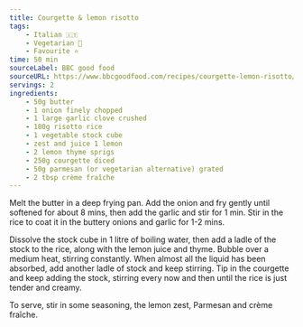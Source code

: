 ```yaml
---
title: Courgette & lemon risotto
tags:
    - Italian 🇮🇹
    - Vegetarian 🌿
    - Favourite ⭐
time: 50 min
sourceLabel: BBC good food
sourceURL: https://www.bbcgoodfood.com/recipes/courgette-lemon-risotto/
servings: 2
ingredients:
    - 50g butter
    - 1 onion finely chopped
    - 1 large garlic clove crushed
    - 180g risotto rice
    - 1 vegetable stock cube
    - zest and juice 1 lemon
    - 2 lemon thyme sprigs
    - 250g courgette diced
    - 50g parmesan (or vegetarian alternative) grated
    - 2 tbsp crème fraîche
---
```


Melt the butter in a deep frying pan. Add the onion and fry gently until softened for about 8 mins, then add the garlic and stir for 1 min. Stir in the rice to coat it in the buttery onions and garlic for 1-2 mins.

Dissolve the stock cube in 1 litre of boiling water, then add a ladle of the stock to the rice, along with the lemon juice and thyme. Bubble over a medium heat, stirring constantly. When almost all the liquid has been absorbed, add another ladle of stock and keep stirring. Tip in the courgette and keep adding the stock, stirring every now and then until the rice is just tender and creamy.

To serve, stir in some seasoning, the lemon zest, Parmesan and crème fraîche.